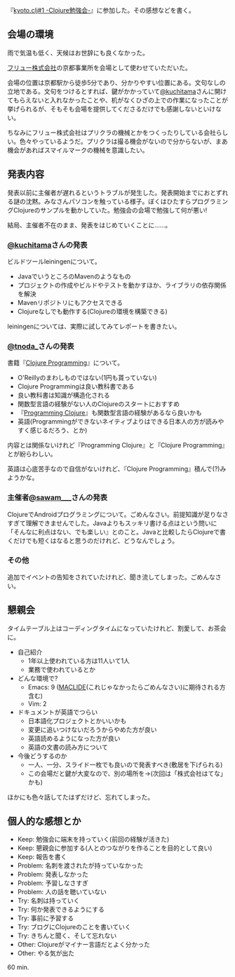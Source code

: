 『[kyoto.clj#1 -Clojure勉強会-](http://atnd.org/events/27149)』に参加した。その感想などを書く。

## 会場の環境

雨で気温も低く、天候はお世辞にも良くなかった。

[フリュー株式会社](http://www.furyu.jp/)の京都事業所を会場として使わせていただいた。

会場の位置は京都駅から徒歩5分であり、分かりやすい位置にある。文句なしの立地である。文句をつけるとすれば、鍵がかかっていて[@kuchitama](http://twitter.com/kuchitama/)さんに開けてもらえないと入れなかったことや、机がなくひざの上での作業になったことが挙げられるが、そもそも会場を提供してくださるだけでも感謝しないといけない。

ちなみにフリュー株式会社はプリクラの機械とかをつくったりしている会社らしい。色々やっているようだ。プリクラは撮る機会がないので分からないが、まあ機会があればスマイルマークの機械を意識したい。

## 発表内容

発表以前に主催者が遅れるというトラブルが発生した。発表開始までにおとずれる謎の沈黙。みなさんパソコンを触っている様子。ぼくはひたすらプログラミングClojureのサンプルを動かしていた。勉強会の会場で勉強して何が悪い!

結局、主催者不在のまま、発表をはじめていくことに……。

### [@kuchitama](http://twitter.com/kuchitama/)さんの発表

ビルドツールleiningenについて。

- JavaでいうところのMavenのようなもの
- プロジェクトの作成やビルドやテストを動かすほか、ライブラリの依存関係を解決
- Mavenリポジトリにもアクセスできる
- Clojureなしでも動作する(Clojureの環境を構築できる)

leiningenについては、実際に試してみてレポートを書きたい。

### [@tnoda\_](http://twitter.com/tnoda_)さんの発表

書籍『[Clojure Programming](http://amazon.jp/o/ASIN/1449394701/bouzuya-22)』について。

- O'Reillyのまわしものではない(1円も貰っていない)
- Clojure Programmingは良い教科書である
- 良い教科書は知識が構造化される
- 関数型言語の経験がない人のClojureのスタートにおすすめ
- 『[Programming Clojure](http://amazon.jp/o/ASIN/4274067890/bouzuya-22)』も関数型言語の経験があるなら良いかも
- 英語(Programmingができないネイティブよりはできる日本人の方が読みやすく感じるだろう、とか)

内容とは関係ないけれど『Programming Clojure』と『Clojure Programming』とが紛らわしい。

英語は心底苦手なので自信がないけれど、『Clojure Programming』積んで(?)みようかな。

### 主催者[@sawam\_\_\_](http://twitter.com/sawam___)さんの発表

ClojureでAndroidプログラミングについて。ごめんなさい。前提知識が足りなさすぎて理解できませんでした。Javaよりもスッキリ書ける点はという問いに「そんなに利点はない、でも楽しい』とのこと。Javaと比較したらClojureで書くだけでも短くはなると思うのだけれど、どうなんでしょう。

### その他

追加でイベントの告知をされていたけれど、聞き流してしまった。ごめんなさい。

## 懇親会

タイムテーブル上はコーディングタイムになっていたけれど、割愛して、お茶会に。

- 自己紹介
    - 1年以上使われている方は11人いて1人
    - 業務で使われているとか
- どんな環境で?
    - Emacs: 9 ([MACLIDE](http://mclide.in-progress.com)(これじゃなかったらごめんなさい)に期待される方含む)
    - Vim: 2
- ドキュメントが英語でつらい
    - 日本語化プロジェクトとかいいかも
    - 変更に追いつけないだろうからやめた方が良い
    - 英語読めるようになった方が良い
    - 英語の文書の読み方について
- 今後どうするのか
    - 一人、一分、スライド一枚でも良いので発表すべき(敷居を下げられる)
    - この会場だと鍵が大変なので、別の場所を→(次回は「株式会社はてな」かも)

ほかにも色々話してたはずだけど、忘れてしまった。

## 個人的な感想とか

- Keep: 勉強会に端末を持っていく(前回の経験が活きた)
- Keep: 懇親会に参加する(人とのつながりを作ることを目的として良い)
- Keep: 報告を書く
- Problem: 名刺を渡されたが持っていなかった
- Problem: 発表しなかった
- Problem: 予習しなさすぎ
- Problem: 人の話を聴いていない
- Try: 名刺は持っていく
- Try: 何か発表できるようにする
- Try: 事前に予習する
- Try: ブログにClojureのことを書いていく
- Try: きちんと聞く、そして忘れない
- Other: Clojureがマイナー言語だとよく分かった
- Other: やる気が出た

60 min.
